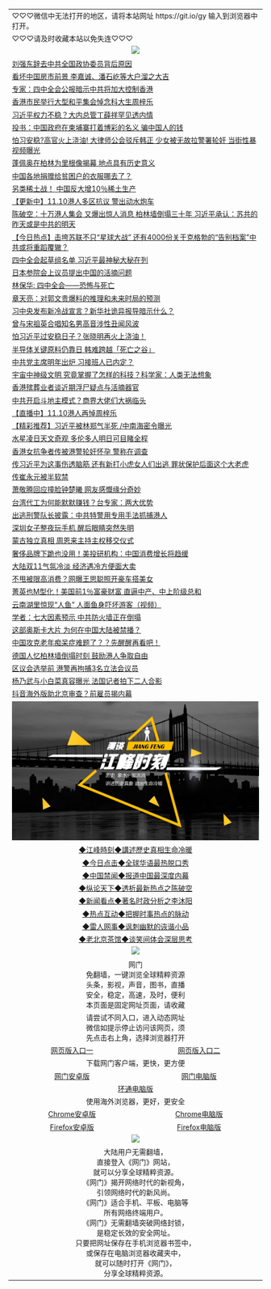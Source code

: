  <table>
<tr>
<td colspan="2" align=left>
♡♡♡微信中无法打开的地区，请将本站网址 https://git.io/gy 输入到浏览器中打开。 
 </td>
</tr>
 <tr>
 <td colspan="2" align=left>
♡♡♡请及时收藏本站以免失连♡♡♡
</td>
 </tr>
  <tr>
    <td colspan="2" align=center><img src="https://cdn.jsdelivr.net/gh/gyoupiodf/im1/%E7%BD%91%E9%97%A8%E6%96%B0%E9%97%BB1.jpg"></td>
 </tr>
<tr><td colspan="2" align="left"><a href="https://xball.casa/oo.aspx?name=c1093425&key=eqxowaguscvmxdgc&from=gy">刘强东辞去中共全国政协委员背后原因</a></td></tr>
<tr><td colspan="2" align="left"><a href="https://xball.casa/oo.aspx?name=c1093574&key=eqxowaguscvmxdgc&from=gy">看坏中国房市前景 李嘉诚、潘石屹等大户溜之大吉</a></td></tr>
<tr><td colspan="2" align="left"><a href="https://xball.casa/oo.aspx?name=c1093594&key=eqxowaguscvmxdgc&from=gy">专家：四中全会公报暗示中共将加大控制香港</a></td></tr>
<tr><td colspan="2" align="left"><a href="https://xball.casa/oo.aspx?name=c1093583&key=eqxowaguscvmxdgc&from=gy">香港市民举行大型和平集会悼念科大生周梓乐</a></td></tr>
<tr><td colspan="2" align="left"><a href="https://xball.casa/oo.aspx?name=c1093152&key=eqxowaguscvmxdgc&from=gy">习近平权力不稳？大内总管丁薛祥罕见透内情</a></td></tr>
<tr><td colspan="2" align="left"><a href="https://xball.casa/oo.aspx?name=c1093620&key=eqxowaguscvmxdgc&from=gy">投书：中国政府在柬埔寨打着博彩的名义 骗中国人的钱</a></td></tr>
<tr><td colspan="2" align="left"><a href="https://xball.casa/oo.aspx?name=c1093571&key=eqxowaguscvmxdgc&from=gy">怕习安稳?高官火上浇油! 大律师公会驳斥韩正 少女被无故拉警署轮奸 当街性暴视频曝光</a></td></tr>
<tr><td colspan="2" align="left"><a href="https://xball.casa/oo.aspx?name=c1093550&key=eqxowaguscvmxdgc&from=gy">蓬佩奥在柏林为里根像揭幕 地点具有历史意义</a></td></tr>
<tr><td colspan="2" align="left"><a href="https://xball.casa/oo.aspx?name=c1093545&key=eqxowaguscvmxdgc&from=gy">中国各地捐赠给贫困户的衣服哪去了？</a></td></tr>
<tr><td colspan="2" align="left"><a href="https://xball.casa/oo.aspx?name=c1093579&key=eqxowaguscvmxdgc&from=gy">另类稀土战！ 中国反大增10％稀土生产</a></td></tr>
<tr><td colspan="2" align="left"><a href="https://xball.casa/oo.aspx?name=c1093459&key=eqxowaguscvmxdgc&from=gy">【更新中】11.10港人多区抗议 警出动水炮车</a></td></tr>
<tr><td colspan="2" align="left"><a href="https://xball.casa/oo.aspx?name=c1093251&key=eqxowaguscvmxdgc&from=gy">陈破空：十万港人集会 又爆出惊人消息 柏林墙倒塌三十年 习近平承认：苏共的昨天或是中共的明天</a></td></tr>
<tr><td colspan="2" align="left"><a href="https://xball.casa/oo.aspx?name=c1093398&key=eqxowaguscvmxdgc&from=gy">【今日热点】击垮苏联不只“星球大战” 还有4000份关于克格勃的“告别档案”中共或将重蹈覆辙？</a></td></tr>
<tr><td colspan="2" align="left"><a href="https://xball.casa/oo.aspx?name=c1093531&key=eqxowaguscvmxdgc&from=gy">四中全会起草组名单 习近平最神秘大秘在列</a></td></tr>
<tr><td colspan="2" align="left"><a href="https://xball.casa/oo.aspx?name=c1093548&key=eqxowaguscvmxdgc&from=gy">日本参院会上议员提出中国的活摘问题</a></td></tr>
<tr><td colspan="2" align="left"><a href="https://xball.casa/oo.aspx?name=c1093386&key=eqxowaguscvmxdgc&from=gy">林保华: 四中全会——恐怖与死亡</a></td></tr>
<tr><td colspan="2" align="left"><a href="https://xball.casa/oo.aspx?name=c818587&key=eqxowaguscvmxdgc&from=gy">章天亮：对郭文贵爆料的推理和未来时局的预测</a></td></tr>
<tr><td colspan="2" align="left"><a href="https://xball.casa/oo.aspx?name=c1092770&key=eqxowaguscvmxdgc&from=gy">习中央发布新冷战宣言？新华社诡异报导暗示什么？</a></td></tr>
<tr><td colspan="2" align="left"><a href="https://xball.casa/oo.aspx?name=c1093503&key=eqxowaguscvmxdgc&from=gy">曾与宋祖英合唱知名男高音涉性丑闻风波</a></td></tr>
<tr><td colspan="2" align="left"><a href="https://xball.casa/oo.aspx?name=c1093504&key=eqxowaguscvmxdgc&from=gy">怕习近平过安稳日子？张晓明再火上浇油！</a></td></tr>
<tr><td colspan="2" align="left"><a href="https://xball.casa/oo.aspx?name=c1093577&key=eqxowaguscvmxdgc&from=gy">半导体关键原料仍靠日 韩难跨越「死亡之谷」</a></td></tr>
<tr><td colspan="2" align="left"><a href="https://xball.casa/oo.aspx?name=c1093327&key=eqxowaguscvmxdgc&from=gy">中共党主席明年出炉 习接班人已内定？</a></td></tr>
<tr><td colspan="2" align="left"><a href="https://xball.casa/oo.aspx?name=c1093521&key=eqxowaguscvmxdgc&from=gy">宇宙中神级文明 究竟掌握了怎样的科技？科学家：人类无法想象</a></td></tr>
<tr><td colspan="2" align="left"><a href="https://xball.casa/oo.aspx?name=c1093613&key=eqxowaguscvmxdgc&from=gy">香港殡葬业者谈近期浮尸疑点与活摘器官</a></td></tr>
<tr><td colspan="2" align="left"><a href="https://xball.casa/oo.aspx?name=c1093385&key=eqxowaguscvmxdgc&from=gy">中共开启斗地主模式？商界大佬们大祸临头</a></td></tr>
<tr><td colspan="2" align="left"><a href="https://xball.casa/oo.aspx?name=c1092628&key=eqxowaguscvmxdgc&from=gy">【直播中】11.10港人再悼周梓乐</a></td></tr>
<tr><td colspan="2" align="left"><a href="https://xball.casa/oo.aspx?name=c1093150&key=eqxowaguscvmxdgc&from=gy">【精彩推荐】习近平被林郑气半死 /中南海密令曝光</a></td></tr>
<tr><td colspan="2" align="left"><a href="https://xball.casa/oo.aspx?name=c1093618&key=eqxowaguscvmxdgc&from=gy">水星凌日天文奇观 多伦多人明日可目睹全程</a></td></tr>
<tr><td colspan="2" align="left"><a href="https://xball.casa/oo.aspx?name=c1093185&key=eqxowaguscvmxdgc&from=gy">香港女抗争者传被港警轮奸怀孕 警称在调查</a></td></tr>
<tr><td colspan="2" align="left"><a href="https://xball.casa/oo.aspx?name=c1093061&key=eqxowaguscvmxdgc&from=gy">传习近平为这事伤透脑筋 还有新打小虎女人们出逃 罪状保护后面这个大老虎</a></td></tr>
<tr><td colspan="2" align="left"><a href="https://xball.casa/oo.aspx?name=c1093158&key=eqxowaguscvmxdgc&from=gy">传崔永元被半软禁</a></td></tr>
<tr><td colspan="2" align="left"><a href="https://xball.casa/oo.aspx?name=c1093615&key=eqxowaguscvmxdgc&from=gy">萧敬腾回应撞脸钟楚曦 网友感慨缘分奇妙</a></td></tr>
<tr><td colspan="2" align="left"><a href="https://xball.casa/oo.aspx?name=c1093616&key=eqxowaguscvmxdgc&from=gy">台湾代工为何能默默赚钱？台专家：两大优势</a></td></tr>
<tr><td colspan="2" align="left"><a href="https://xball.casa/oo.aspx?name=c1093638&key=eqxowaguscvmxdgc&from=gy">出逃刑警队长披露：中共特警用专用手法抓捕港人</a></td></tr>
<tr><td colspan="2" align="left"><a href="https://xball.casa/oo.aspx?name=c1093546&key=eqxowaguscvmxdgc&from=gy">深圳女子整夜玩手机 醒后眼睛突然失明</a></td></tr>
<tr><td colspan="2" align="left"><a href="https://xball.casa/oo.aspx?name=c1093502&key=eqxowaguscvmxdgc&from=gy">蒙古独立真相 周恩来主持主权移交仪式</a></td></tr>
<tr><td colspan="2" align="left"><a href="https://xball.casa/oo.aspx?name=c1093575&key=eqxowaguscvmxdgc&from=gy">奢侈品牌下跪也没用！美投研机构：中国消费增长将趋缓</a></td></tr>
<tr><td colspan="2" align="left"><a href="https://xball.casa/oo.aspx?name=c1093419&key=eqxowaguscvmxdgc&from=gy">大陆双11气氛冷淡 经济遇冷方便面大卖</a></td></tr>
<tr><td colspan="2" align="left"><a href="https://xball.casa/oo.aspx?name=c1093526&key=eqxowaguscvmxdgc&from=gy">不甩被限高消费？网曝王思聪照开豪车搭美女</a></td></tr>
<tr><td colspan="2" align="left"><a href="https://xball.casa/oo.aspx?name=c1093576&key=eqxowaguscvmxdgc&from=gy">菁英也M型化！美国前1％富豪财富 直逼中产、中上阶级总和</a></td></tr>
<tr><td colspan="2" align="left"><a href="https://xball.casa/oo.aspx?name=c1093298&key=eqxowaguscvmxdgc&from=gy">云南湖里惊现“人鱼” 人面鱼身吓坏游客（视频）</a></td></tr>
<tr><td colspan="2" align="left"><a href="https://xball.casa/oo.aspx?name=c1093246&key=eqxowaguscvmxdgc&from=gy">学者：七大因素预示 中共防火墙正在倒塌</a></td></tr>
<tr><td colspan="2" align="left"><a href="https://xball.casa/oo.aspx?name=c1093500&key=eqxowaguscvmxdgc&from=gy">这部奥斯卡大片 为何在中国大陆被禁播？</a></td></tr>
<tr><td colspan="2" align="left"><a href="https://xball.casa/oo.aspx?name=c1093538&key=eqxowaguscvmxdgc&from=gy">中国攻克老年痴呆症难题了？？先醒醒再看吧！</a></td></tr>
<tr><td colspan="2" align="left"><a href="https://xball.casa/oo.aspx?name=c1093617&key=eqxowaguscvmxdgc&from=gy">德国人忆柏林墙倒塌时刻 鼓励港人争取自由</a></td></tr>
<tr><td colspan="2" align="left"><a href="https://xball.casa/oo.aspx?name=c1093441&key=eqxowaguscvmxdgc&from=gy">区议会选举前 港警再拘捕3名立法会议员</a></td></tr>
<tr><td colspan="2" align="left"><a href="https://xball.casa/oo.aspx?name=c1093375&key=eqxowaguscvmxdgc&from=gy">杨乃武与小白菜真容曝光 法国记者拍下二人合影</a></td></tr>
<tr><td colspan="2" align="left"><a href="https://xball.casa/oo.aspx?name=c1093541&key=eqxowaguscvmxdgc&from=gy">抖音海外版助北京审查？前雇员揭内幕</a></td></tr>

 <tr>
   <td colspan="2" align=center><img src="https://github.com/gyoupiodf/im1/blob/master/jf-1.jpg"></td>
  </tr>
   <tr>
   <td colspan="2" align=center> 
<a href="https://xball.casa/oo.aspx?name=c922850&key=eqxowaguscvmxdgc&from=gy&tag=9877">◆江峰時刻◆講述歷史真相生命冷暖</a><br/>
    </td>
  </tr>
   <tr>
   <td colspan="2" align=center> 
<a href="https://xball.casa/oo.aspx?name=c816850&key=eqxowaguscvmxdgc&from=gy&tag=9877">◆今日点击◆全球华语最热脱口秀</a><br/>
    </td>
  </tr>
  <tr>
  <td colspan="2" align=center>
<a href="https://xball.casa/oo.aspx?name=c816860&key=eqxowaguscvmxdgc&from=gy&tag=99733110">◆中国禁闻◆报道中国最深度内幕</a><br/>
   </tr>
  <tr>
     <td colspan="2" align=center>
<a href="https://xball.casa/oo.aspx?name=c816855&key=eqxowaguscvmxdgc&from=gy&tag=997110">◆纵论天下◆透析最新热点之陈破空</a><br/>
   </tr>
   <tr>
      <td colspan="2" align=center>
<a href="https://xball.casa/oo.aspx?name=c838308&key=eqxowaguscvmxdgc&from=gy&tag=9973110">◆新闻看点◆著名时政分析之李沐阳</a><br/>
   </tr>
   <tr>
     <td colspan="2" align=center>
<a href="https://xball.casa/oo.aspx?name=c816852&key=eqxowaguscvmxdgc&from=gy&tag=9733110">◆热点互动◆把握时事热点的脉动</a><br/>
   </tr>
   <tr>
      <td colspan="2" align=center>
<a href="https://xball.casa/oo.aspx?name=c816694&key=eqxowaguscvmxdgc&from=gy&tag=93310">◆雷人网事◆讽刺幽默的诙谐小品</a><br/>
   </tr>
   <tr>
    <td colspan="2" align=center>
<a href="https://xball.casa/oo.aspx?name=c816650&key=eqxowaguscvmxdgc&from=gy&tag=9973110">◆老北京茶馆◆谈笑间体会深层思考</a><br/>
   </tr>
 <tr>
    <td colspan="2" align="center"><img src="https://gitlab.com/ogate2/up/raw/master/_/oGate65.jpg"/></td>
  </tr>
  <tr>
    <td colspan="2" align="center">网门<br/>免翻墙，一键浏览全球精粹资源<br/>头条，影视，声音，图书，直播<br/>安全，稳定，高速，及时，便利<br/>本页面是固定网址页面，请收藏</td>
  <tr>
  <tr>
    <td colspan="2" align="center">请尝试不同入口，进入动态网址<br/>微信如提示停止访问该网页，须<br/>先点击右上角，选择浏览器打开</td>
  <tr>
  <tr>
    <td align="center"><a href="https://gl.githack.com/ofile/up/raw/master/showm.htm">网页版入口一</a></td>
    <td align="center"><a href="https://lijcxlvzmlxs.xroot.pw/oo.aspx?key=mvmsehdxxcbsukzw&from=ogHomel">网页版入口二</a></td>
  </tr>
  <tr>
    <td colspan="2" align="center">下载网门客户端，更快，更方便</td>
  <tr>
  <tr>
    <td align="center"><a href="https://gitlab.com/ogate2/up/raw/master/_/oGatea.apk">网门安卓版</a></td>
    <td align="center"><a href="https://gitlab.com/ogate2/up/raw/master/_/oGate.zip">网门电脑版</a></td>
  </tr>
  <tr>
    <td colspan="2" align="center"><a href="https://gitlab.com/ogate2/up/raw/master/_/oPipe.zip">环通电脑版</a></td>
  </tr>
  <tr>
    <td colspan="2" align="center">使用海外浏览器，更好，更安全</td>
  <tr>
  <tr>
    <td align="center"><a href="https://gitlab.com/ogate2/up/raw/master/_/Chrome.apk">Chrome安卓版</a></td>
    <td align="center"><a href="https://gitlab.com/ogate2/up/raw/master/_/Chrome.zip">Chrome电脑版</a></td>
  </tr>
  <tr>
    <td align="center"><a href="https://gitlab.com/ogate2/up/raw/master/_/Firefox.apk">Firefox安卓版</a></td>
    <td align="center"><a href="https://gitlab.com/ogate2/up/raw/master/_/Firefox.zip">Firefox电脑版</a></td>
  </tr>
  <tr>
    <td colspan="2" align="center"><img src="https://gitlab.com/ogate2/up/raw/master/_/oGate640.jpg"/></td>
  </tr>
  <tr>
    <td colspan="2" align="center">
大陆用户无需翻墙，<br/>
直接登入《网门》网站，<br/>就可以分享全球精粹资源。<br/>
《网门》揭开网络时代的新视角，<br/>引领网络时代的新风尚。<br/>
《网门》适合手机、平板、电脑等<br/>所有网络终端用户。<br/>
《网门》无需翻墙突破网络封锁，<br/>是稳定长效的安全网址。<br/>
只要把网址保存在手机浏览器书签中，<br/>或保存在电脑浏览器收藏夹中，<br/>
就可以随时打开《网门》，<br/>
分享全球精粹资源。</td>
  </tr>
</table>



